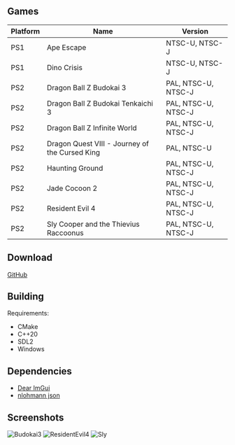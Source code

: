 Games
-----
|Platform|Name                                          |Version            |
|--------|----------------------------------------------|-------------------|
|PS1     |Ape Escape                                    |NTSC-U, NTSC-J     |
|PS1     |Dino Crisis                                   |NTSC-U, NTSC-J     |
|PS2     |Dragon Ball Z Budokai 3                       |PAL, NTSC-U, NTSC-J|
|PS2     |Dragon Ball Z Budokai Tenkaichi 3             |PAL, NTSC-U, NTSC-J|
|PS2     |Dragon Ball Z Infinite World                  |PAL, NTSC-U, NTSC-J|
|PS2     |Dragon Quest VIII - Journey of the Cursed King|PAL, NTSC-U        |
|PS2     |Haunting Ground                               |PAL, NTSC-U, NTSC-J|
|PS2     |Jade Cocoon 2                                 |PAL, NTSC-U, NTSC-J|
|PS2     |Resident Evil 4                               |PAL, NTSC-U, NTSC-J|
|PS2     |Sly Cooper and the Thievius Raccoonus         |PAL, NTSC-U, NTSC-J|

Download
--------
[GitHub](https://github.com/Meos4/Enhanced-Freecam/releases)

Building
--------
Requirements:
* CMake
* C++20
* SDL2
* Windows

Dependencies
-----------
* [Dear ImGui](https://github.com/ocornut/imgui)
* [nlohmann json](https://github.com/nlohmann/json)

Screenshots
-----------
![Budokai3](https://github.com/user-attachments/assets/66fc975c-c89c-4f27-a2ea-9194e1ac9cb5)
![ResidentEvil4](https://github.com/user-attachments/assets/a38d7e92-a7bf-4d50-8fdd-b282e97e42ef)
![Sly](https://github.com/user-attachments/assets/7200bc6a-192a-45df-839c-cff307fd476a)


